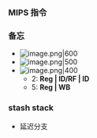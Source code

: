 ### MIPS 指令



### 备忘

- ![image.png|600](https://how-to-1258460161.cos.ap-shanghai.myqcloud.com/how-to/20250109210343.webp)
- ![image.png|500](https://how-to-1258460161.cos.ap-shanghai.myqcloud.com/how-to/20250109210522.webp)
- ![image.png|400](https://how-to-1258460161.cos.ap-shanghai.myqcloud.com/how-to/20250109212951.webp)
    - 2: **Reg | ID/RF | ID**
    - 5: **Reg | WB**

### stash stack

- 延迟分支
